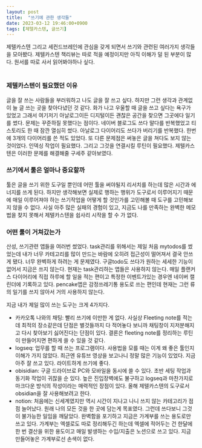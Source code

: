 ```yaml
---
layout: post
title:  "쓰기에 관한 생각들"
date: 2023-03-12 19:46:00+0900
tags: [제텔카스텐, 글쓰기]
---
```

제텔카스텐 그리고 세컨드브레인에 관심을 갖게 되면서 쓰기와 관련된 여러가지 생각들을 모아봤다. 제텔카스텐 책리뷰는 따로 적을 예정이지만 아직 이해가 덜 된 부분이 많다. 원서를 따로 사서 읽어봐야하나 싶다.  
<br>

### 제텔카스텐이 필요했던 이유

글을 잘 쓰는 사람들을 부러워하고 나도 글을 잘 쓰고 싶다. 하지만 그런 생각과 관계없이 늘 글 쓰는 곳을 찾아다녔던 것 같다. 화가 나고 우울할 때 글을 쓰고 싶다는 욕구가 있었고 그래서 여기저기 아날로그이든 디지털이든 괜찮은 공간을 찾으면 그곳에다 일기를 썼다. 문제는 꾸준하질 못했다는 점이다. 네이버 블로그도 쓰다 말다를 반복했었고 티스토리도 한 때 잠깐 열심히 썼다. 아날로그 다이어리도 쓰다가 버리기를 반복했다. 한번에 3개의 다이어리를 쓴 적도 있었다. 또 다른 문제점은 써놓은 글을 쳐다도 보지 않는 것이었다. 인덱싱 작업이 필요했다. 그리고 그것을 연결시킬 루틴이 필요했다. 제텔카스텐은 이러한 문제를 해결해줄 구세주 같아보였다.
<br>

### 쓰기에서 툴은 얼마나 중요할까

툴은 글을 쓰기 위한 도구일 뿐인데 어떤 툴을 써야될지 리서치를 하는데 많은 시간과 에너지를 쓰게 된다. 하지만 생각해보면 실제로 행하는 행위가 도구로서 이루어지기 때문에 매일 이루어져야 하는 쓰기작업을 어떻게 할 것인가를 고민해볼 때 도구를 고민해보지 않을 수 없다. 사실 아주 많은 실패의 경험이 있고, 지금도 나를 만족하는 완벽한 메모법을 찾지 못해서 제텔카스텐을 쉽사리 시작을 할 수 가 없다.
<br>


### 어떤 툴이 거쳐갔는가

산성, 쓰기관련 앱들을 여러번 썼었다. task관리를 위해서는 제일 처음 mytodos를 썼었는데 내가 너무 카테고리를 많이 만드는 바람에 오히려 접근성이 떨어져서 결국 안쓰게 됐다. 너무 완벽하게 하려는 게 문제였다. 구글todo도 쓰다가 원하는 세세한 기능이 없어서 지금은 쓰지 않는다. 현재는 task관리하는 앱들은 사용하지 않는다. 매일 플랜커스 다이어리에 직접 하루에 할 일을 적는 편이고 특정한 이벤트가있는 경우엔 네이버 캘린더에 기록하고 있다. pencake앱은 감정쓰레기통 용도로 쓰는 편인데 현재는 그런 류의 일기를 쓰지 않아서 거의 사용하지 않는다.
<br>


지금 내가 제일 많이 쓰는 도구는 크게 4가지다.

- 카카오톡 나와의 채팅: 빨리 쓰기에 이만한 게 없다. 사실상 Fleeting note를 적는데 최적의 장소같은데 단점은 별것들까지 다 적어놓다 보니까 채팅창이 지저분해지고 다시 찾아보기 싫어진다는 단점이 있다. 결론은 fleeting note를 정리하는 루틴이 만들어지면 편하게 쓸 수 있을 것 같다.
- logseq: 업무를 할 때 쓰는 프로그램이다. 사용법을 모를 때는 이게 왜 좋은 툴인지 이해가 가지 않았다. 최근엔 유튜브 영상을 보고나니 정말 많은 기능이 있었다. 지금 아주 잘 쓰고 있다. 라이트하게 쓰기에 좋다.
- obisidian: 구글 드라이브로 PC와 모바일을 동시에 쓸 수 있다. 초반 세팅 작업과 동기화 작업이 귀찮을 순 있다. 높은 진입장벽에도 불구하고 logseq과 마찬가지로 마크다운 방식의 작성이라는 매력적인 장점이 있다. 올해 제텔카스텐의 도구로서 obsidian을 잘 사용해보려고 한다.
- notion: 처음에는 신세계였지만 역시 시간이 지나고 나니 쓰지 않는 카테고리가 점점 늘어났다. 원래 나의 모든 것을 한 곳에 담는게 목표였다. 그런데 쓰다보니 그것이 불가능한 일임을 깨달았다. 완벽함을 포기하고 지금은 가계부를 쓰는 용도로만 쓰고 있다. 가계부는 엑셀로도 따로 정리해두긴 하는데 엑셀에 적어두는 건 한달에 한 번 결산을 위한 용도이고 매일 발생하는 수입/지출은 노션으로 쓰고 있다. 지금 만들어놓은 가계부로선 손색이 없다.
